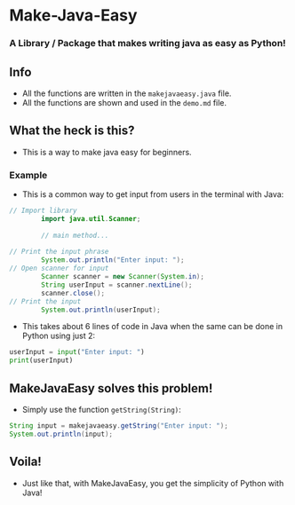 # Make-Java-Easy

### A Library / Package that makes writing java as easy as Python! 

## Info
- All the functions are written in the `makejavaeasy.java` file.
- All the functions are shown and used in the `demo.md` file.

## What the heck is this?
- This is a way to make java easy for beginners. 

### Example
- This is a common way to get input from users in the terminal with Java:                 
```java
// Import library
        import java.util.Scanner;
        
        // main method...
        
// Print the input phrase 
        System.out.println("Enter input: ");
// Open scanner for input
        Scanner scanner = new Scanner(System.in);
        String userInput = scanner.nextLine();
        scanner.close();
// Print the input
        System.out.println(userInput);
```

- This takes about 6 lines of code in Java when the same can be done in Python using just 2:
```python
userInput = input("Enter input: ")
print(userInput)
```

## MakeJavaEasy solves this problem!
- Simply use the function `getString(String)`:
```java
String input = makejavaeasy.getString("Enter input: ");
System.out.println(input);
```
## Voila!
- Just like that, with MakeJavaEasy, you get the simplicity of Python with Java!
